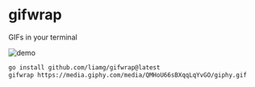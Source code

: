 # gifwrap

GIFs in your terminal

![demo](demo.gif)

```bash
go install github.com/liamg/gifwrap@latest
gifwrap https://media.giphy.com/media/QMHoU66sBXqqLqYvGO/giphy.gif
```

